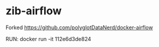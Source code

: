 # zib-airflow

Forked
    https://github.com/polyglotDataNerd/docker-airflow
    
RUN: 
    docker run -it 112e6d3de824     
